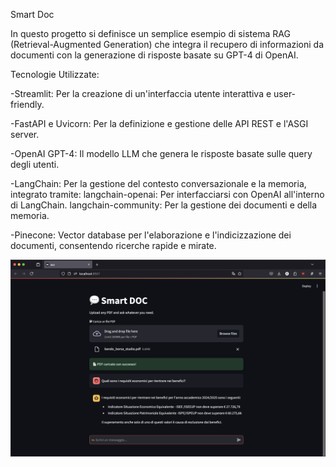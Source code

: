 Smart Doc

In questo progetto si definisce un semplice esempio di sistema RAG (Retrieval-Augmented Generation) che integra il recupero di informazioni da documenti con la generazione di risposte basate su GPT-4 di OpenAI.

Tecnologie Utilizzate:

-Streamlit: Per la creazione di un'interfaccia utente interattiva e user-friendly.

-FastAPI e Uvicorn: Per la definizione e gestione delle API REST e l'ASGI server.

-OpenAI GPT-4: Il modello LLM che genera le risposte basate sulle query degli utenti.

-LangChain: Per la gestione del contesto conversazionale e la memoria, integrato tramite:
    langchain-openai: Per interfacciarsi con OpenAI all'interno di LangChain.
    langchain-community: Per la gestione dei documenti e della memoria.

-Pinecone: Vector database per l'elaborazione e l'indicizzazione dei documenti, consentendo ricerche rapide e mirate.

![screenshot di esempio](screenshot.png)
